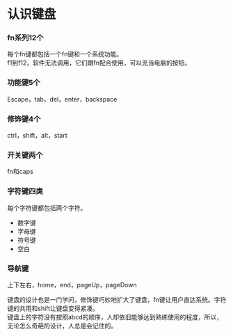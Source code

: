 # 认识键盘

### fn系列12个
每个fn键都包括一个fn键和一个系统功能。  
f1到f12，软件无法调用，它们跟fn配合使用，可以充当电脑的按钮。  
### 功能键5个
Escape，tab，del，enter，backspace
### 修饰键4个
ctrl，shift，alt，start
### 开关键两个
fn和caps
### 字符键四类
每个字符键都包括两个字符。  
* 数字键
* 字母键
* 符号键
* 空白

### 导航键
上下左右，home，end，pageUp，pageDown

键盘的设计也是一门学问，修饰键巧妙地扩大了键盘，fn键让用户直达系统。字符键的共用和shift让键盘变得紧凑。  
键盘上的字符没有按照abcd的顺序，人却依旧能够达到熟练使用的程度，所以，无论怎么奇葩的设计，人总是会记住的。  